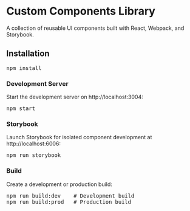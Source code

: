 # Custom Components Library

A collection of reusable UI components built with React, Webpack, and Storybook.

## Installation

<pre>
npm install
</pre>
### Development Server
Start the development server on http://localhost:3004:
<pre>
npm start
</pre>
### Storybook
Launch Storybook for isolated component development at http://localhost:6006:
<pre>
npm run storybook
</pre>
### Build
Create a development or production build:
<pre>
npm run build:dev    # Development build
npm run build:prod   # Production build
</pre>
